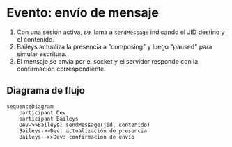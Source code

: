 # Evento: envío de mensaje

1. Con una sesión activa, se llama a `sendMessage` indicando el JID destino y el contenido.
2. Baileys actualiza la presencia a "composing" y luego "paused" para simular escritura.
3. El mensaje se envía por el socket y el servidor responde con la confirmación correspondiente.

## Diagrama de flujo

```mermaid
sequenceDiagram
    participant Dev
    participant Baileys
    Dev->>Baileys: sendMessage(jid, contenido)
    Baileys->>Dev: actualización de presencia
    Baileys-->>Dev: confirmación de envío
```
